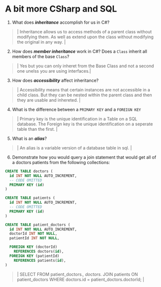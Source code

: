 # A bit more CSharp and SQL
1. What does ***inheritance*** accomplish for us in C#?

  > | Inheritance allows us to access methods of a parent class without modifying them. As well as extend upon the class without modifying the original in any way. |

2. How does ***member inheritance*** work in C#? Does a `Class` inherit all members of the base `Class`?

  > | Yes but you can only inheret from the Base Class and not a second one unelss you are using interfaces.|

3. How does ***accessibility*** affect inheritance?

  > | Accessibility means that certain instances are not accessible in a child class. But they can be nested within the parent class and then they are usable and inhereted.  |

4. What is the difference between a `PRIMARY KEY` and a `FOREIGN KEY`

  > | Primary key is the unique identification in a Table on a SQL database. The Foreign key is the unique identification on a seperate table than the first. |

5. What is an ***alias***?

  > | An alias is a variable version of a database table in sql. |

6. Demonstrate how you would query a join statement that would get all of a doctors patients from the following collections:

  ```SQL
  CREATE TABLE doctors (
    id INT NOT NULL AUTO_INCREMENT,
    -- CODE OMITTED
    PRIMARY KEY (id)
  )

  CREATE TABLE patients (
    id INT NOT NULL AUTO_INCREMENT,
    -- CODE OMITTED
    PRIMARY KEY (id)
  )

  CREATE TABLE patient_doctors (
    id INT NOT NULL AUTO_INCREMENT,
    doctorId INT NOT NULL,
    patientId INT NOT NULL,

    FOREIGN KEY (doctorId)
      REFERENCES doctors(id),
    FOREIGN KEY (patientId)
      REFERENCES patients(id),
  )

  ```

  > | SELECT FROM 
      patient_doctors.*,
      doctors.*
      JOIN patients ON patient_doctors
      WHERE doctors.id = patient_doctors.doctorId;
   |
